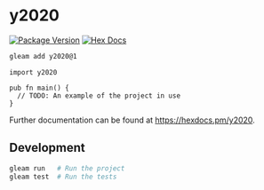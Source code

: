 # y2020

[![Package Version](https://img.shields.io/hexpm/v/y2020)](https://hex.pm/packages/y2020)
[![Hex Docs](https://img.shields.io/badge/hex-docs-ffaff3)](https://hexdocs.pm/y2020/)

```sh
gleam add y2020@1
```
```gleam
import y2020

pub fn main() {
  // TODO: An example of the project in use
}
```

Further documentation can be found at <https://hexdocs.pm/y2020>.

## Development

```sh
gleam run   # Run the project
gleam test  # Run the tests
```
